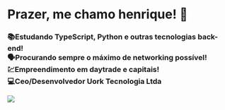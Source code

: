 ### <h1>Prazer, me chamo henrique! 🙂</h1>

<h3>📚Estudando TypeScript, Python e outras tecnologias back-end!<br>🗣Procurando sempre o máximo de networking possível!<br>💹Empreendimento em daytrade e capitais!<br>💻Ceo/Desenvolvedor Uork Tecnologia Ltda</h3> 
<img src="https://images-ext-2.discordapp.net/external/FD7drK7zUk81RMwKM5t7-WPGW_b3k095WWHThTA57No/https/media.tenor.com/Ir77-EpQACEAAAPo/high-five-bate-aqui.mp4">
